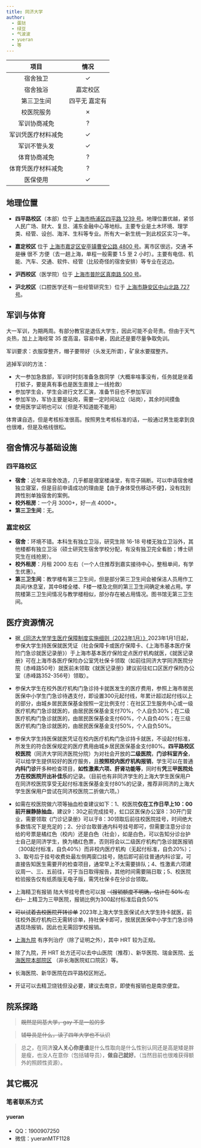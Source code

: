 ```yaml
---
title: 同济大学
author:
  - 蛋挞
  - 绿豆
  - 气波波
  - yueran
  - 等
---
```


|        项目        |     情况      |
| :----------------: | :-----------: |
|      宿舍独卫      |       ✓       |
|      宿舍独浴      |   嘉定校区    |
|     第三卫生间     | 四平无 嘉定有 |
|     校医院服务     |       ✗       |
|    军训协商减免    |       ?       |
| 军训凭医疗材料减免 |       ✓       |
|    军训不管头发    |       ✓       |
|    体育协商减免    |       ?       |
| 体育凭医疗材料减免 |       ?       |
|      医保使用      |       ✓       |

## 地理位置

- **四平路校区**（本部）位于 [上海市杨浦区四平路 1239 号](https://amap.com/place/B00155K8FL)。地理位置优越，紧邻人民广场、财大、复旦、浦东金融中心等地标。主要专业是土木环境、理学类、经管、设创、海洋、生科等专业。所有大一新生统一到此校区实习一年。

- **嘉定校区** 位于 [上海市嘉定区安亭镇曹安公路 4800 号](https://amap.com/place/B00155HU50)。离市区很远，交通 ~~不是很~~ 很不 方便（去一趟上海，单程一般需要 1.5 至 2 小时）。主要有电信、机能、汽车、交通、软件、经管（比较奇怪的宿舍安排）等专业在这边。

- **沪西校区**（医学院）位于 [上海市普陀区真南路 500 号](https://amap.com/place/B00155QBTK)。

- **沪北校区**（口腔医学还有一些经管研究生）位于 [上海市静安区中山北路 727 号](https://amap.com/place/B00155BIO1)。

## 军训与体育

大一军训，为期两周。有部分教官是退伍大学生，因此可能不会苛责。但由于天气炎热，加上上海经常 35 度高温，容易中暑，因此还是要尽量争取免训。

军训要求：衣服穿整齐，帽子要带好（头发无所谓），矿泉水要摆整齐。

逃掉军训的方法：

- 大一参加急救部，军训时时刻准备急救同学（大概率啥事没有，任务就是坐着打蚊子，要是真有事也是医生直接上一线抢救）
- 参加学生会，学生会进行文艺汇演，准备节目也不参加军训
- 参加军协，军协主要是站岗，需要一定时间站立（站岗），其余时间摸鱼
- 使用医学证明也可以（但是不知道能不能用）

体育课自选，但是考核标准很高。按照男生考核标准的话，一般通过男生能拿到良也很难，但是及格线很松。

## 宿舍情况与基础设施

### 四平路校区

- **宿舍**：近年来宿舍改造，几乎都是寝室楼澡堂，有帘子隔断。可以申请宿舍楼独立寝室，但是目前申请成功的理由是【由于身体受伤移动不便】，没有找到跨性别单独宿舍的案例。
- **校外租房**：一个月 3000+，好一点 4000+。
- **第三卫生间**：无。

### 嘉定校区

- **宿舍**：环境不错。本科生有独立卫浴，研究生除 16-18 号楼无独立卫浴外，其他楼都有独立卫浴（硕士研究生宿舍学校分配，有没有独卫完全看脸；博士研究生在线抢房）。
- **校外租房**：月租 2000 左右（一个人住推荐到嘉实接待中心，整租单间，有学生优惠）。
- **第三卫生间**：教学楼有第三卫生间，但是部分第三卫生间会被保洁人员用作工具间/休息室，其中B楼全楼、F楼一楼及北侧的第三卫生间确定未被占用。学院楼第三卫生间情况与教学楼相似，部分存在被占用情况。图书馆无第三卫生间。

## 医疗资源情况

- 据[《同济大学学生医疗保障制度实施细则（2023年1月）》](https://shtjh.tongji.edu.cn/info/1036/3124.htm)2023年1月1日起，参保大学生持医保就医凭证（社会保障卡或医疗保障卡、《上海市基本医疗保险门急诊就医记录册》）于上海市基本医疗保险定点医疗机构就医，《就医记录册》可在上海市各医疗保险办公室凭社保卡领取（如前往同济大学同济医院分院（赤峰路50号）就医前未领取《就医记录册》建议前往虹口区医疗保险办公室（赤峰路352-356号）领取）。
- 参保大学生在校外医疗机构门急诊持卡就医发生的医疗费用，参照上海市居民医保中小学生门急诊待遇支付，即设置300元起付线，年累计超过起付线以上的部分，由城乡居民医保基金按照一定比例支付：在社区卫生服务中心或一级医疗机构门急诊就医的，由居民医保基金支付70%，个人自负30%；在二级医疗机构门急诊就医的，由居民医保基金支付60%，个人自负40%；在三级医疗机构门急诊就医的，由居民医保基金支付50%，个人自负50%。
- 参保大学生持医保就医凭证在校内医疗机构门急诊持卡就医，不设起付标准，所发生的符合医保规定的医疗费用由城乡居民医保基金支付80%。**四平路校区校医院**（同济大学同济医院分院）为对社会开放的**二级医院**，**门诊科室齐全**，可以给学生提供较好的医疗服务，且**按照校内医疗机构报销**，学生可以在普通**内科门诊**开多种检查项目，**如性激素六项、肝肾功能等**，同时有**凭三甲医院处方在校医院开出补佳乐**的记录。（目前也有非同济学生的上海大学生医保用户在同济校医院享受无起付标准医保基金支付80%的记录，推荐非同济的上海大学生医保用户尝试在同济校医院二折做六项。）
- 如需在校医院做六项等抽血检查建议如下：1、校医院**仅在工作日早上10：00前开展静脉抽血**，建议9：30之前完成挂号，虹口区医保办公室8：30开门营业，需要领取《门诊记录册》可以于8：30领取后前往校医院挂号，时间绝大多数情况下是充足的；2、分诊台取普通内科号挂号即可，但需要注意分诊台给的号票是橘红色（校内）还是白色（社会），如是白色，可以告知分诊台护士自己是同济学生，换为橘红色票，否则将会以二级医疗机构门急诊就医报销（300起付标准，自负40%）而非校内医疗机构（无起付标准，自负20%）；3、取号后于挂号收费处最左侧两窗口挂号，随后即可前往普通内科诊室，可直接告知医生需要开的检查项目，通常早上不太需要排队；4、性激素六项建议周一、三、五前往，可于当日取得报告，其他时间需要隔日取；5、校医院检验报告仅有纸质版无电子版，需凭社保卡在分诊台领取。
- 上海精卫有报销 陆大爷挂号费也可以报 ~~（报销额度不明确，估计在 50% 左右）~~ 上精卫为三甲医院，报销比例为300起付标准后自负50%
- ~~可以试着去校医院开转诊单~~ 2023年上海大学生医保试点大学生持卡就医，前往校外医疗机构已无需转诊单，持社保卡即可，按居民医保中小学生门急诊待遇现场报销，因此也无需回学校报销。
- [上海九院](https://mtf.wiki/zh-cn/docs/hrt/sh9/) 有序列治疗（除了证明之外），其中 HRT 较为正规。
- 除了九院，开 HRT 处方还可以去中山医院（推荐）、新华医院、瑞金医院、[长海医院本部院区](https://amap.com/place/B0FFKP410J) （非长海医院虹口院区）等。
- 长海医院、新华医院在四平路校区附近。

- 开证可以去精卫烧钱但没必要，建议去南京，即使有报销也是南京便宜。

## 院系探路

> ~~既然是同基大学，gay 不是一般的多~~

> ~~辅导员是什么，读了四年大学也不认识~~

> 总之，在同济**没人关心你是谁**是什么性取向是什么性别认同还是高是矮是胖是瘦，也没人在意你（包括辅导员），**做自己就好**。（当然目前也很难获得额外的照顾性资源）。

## 其它概况

### 笔者联系方式

#### yueran

- QQ：1900907250
- 微信：yueranMTF1128
